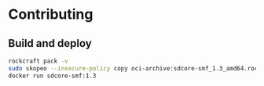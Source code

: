 # Contributing

## Build and deploy

```bash
rockcraft pack -v
sudo skopeo --insecure-policy copy oci-archive:sdcore-smf_1.3_amd64.rock docker-daemon:sdcore-smf:1.3
docker run sdcore-smf:1.3
```